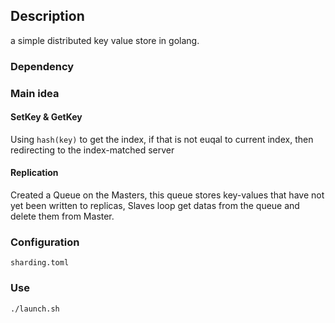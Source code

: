 ## Description

a simple distributed key value store in golang.

### Dependency

### Main idea

#### SetKey & GetKey
Using `hash(key)` to get the index, if that is not euqal to current index, then redirecting to the index-matched server


#### Replication

Created a Queue on the Masters, this queue stores key-values that have not yet been written to replicas, Slaves loop get datas from the queue and delete them from Master.

### Configuration

`sharding.toml`

### Use

```bash
./launch.sh
```
